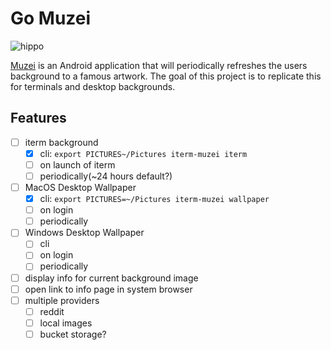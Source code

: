 # Go Muzei 

![hippo](https://media.giphy.com/media/4Uozu2ndA9vZagiUxd/giphy.gif)

[Muzei](https://github.com/romannurik/muzei) is an Android application that will periodically refreshes the users background to a famous artwork. The goal of this project is to replicate this for terminals and desktop backgrounds. 

## Features

- [ ] iterm background 
    - [x] cli: `export PICTURES~/Pictures iterm-muzei iterm`
    - [ ] on launch of iterm
    - [ ] periodically(~24 hours default?)
- [ ] MacOS Desktop Wallpaper
    - [x] cli: `export PICTURES=~/Pictures iterm-muzei wallpaper`
    - [ ] on login
    - [ ] periodically
- [ ] Windows Desktop Wallpaper
    - [ ] cli
    - [ ] on login
    - [ ] periodically
- [ ] display info for current background image
- [ ] open link to info page in system browser
- [ ] multiple providers
    - [ ] reddit
    - [ ] local images
    - [ ] bucket storage?
